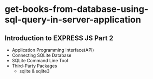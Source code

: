 # get-books-from-database-using-sql-query-in-server-application

## Introduction to EXPRESS JS Part 2

- Application Programming Interface(API)
- Connecting SQLite Database
- SQLite Command Line Tool
- Third-Party Packages
  - sqlite & sqlite3
